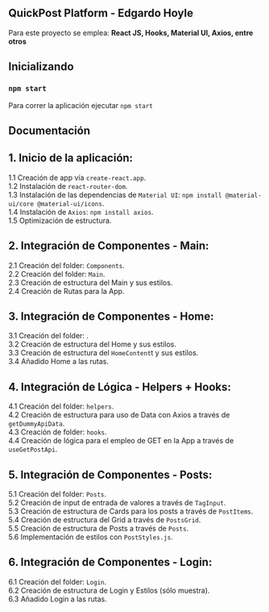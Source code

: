 ## QuickPost Platform - Edgardo Hoyle

Para este proyecto se emplea: **React JS, Hooks, Material UI, Axios, entre otros**

## Inicializando

### `npm start`

Para correr la aplicación ejecutar `npm start`

## Documentación

## 1. Inicio de la aplicación:<br />
  1.1 Creación de app vía `create-react.app`.<br />
  1.2 Instalación de `react-router-dom`.<br />
  1.3 Instalación de las dependencias de `Material UI`: `npm install @material-ui/core @material-ui/icons`.<br />
  1.4 Instalación de `Axios`: `npm install axios`.<br />
  1.5 Optimización de estructura.<br />

## 2. Integración de Componentes - Main:<br />
  2.1 Creación del folder: `Components`.<br />
  2.2 Creación del folder: `Main`.<br />
  2.3 Creación de estructura del Main y sus estilos.<br />
  2.4 Creación de Rutas para la App.<br />

## 3. Integración de Componentes - Home:<br />
  3.1 Creación del folder:  .<br />
  3.2 Creación de estructura del Home y sus estilos.<br />
  3.3 Creación de estructura del `HomeContent`t y sus estilos.<br />
  3.4 Añadido Home a las rutas.<br />

## 4. Integración de Lógica - Helpers + Hooks:<br />
  4.1 Creación del folder: `helpers`.<br />
  4.2 Creación de estructura para uso de Data con Axios a través de `getDummyApiData`.<br />
  4.3 Creación de folder: `hooks`.<br />
  4.4 Creación de lógica para el empleo de GET en la App a través de `useGetPostApi`.<br />

## 5. Integración de Componentes - Posts:<br />
  5.1 Creación del folder: `Posts`.<br />
  5.2 Creación de input de entrada de valores a través de `TagInput`.<br />
  5.3 Creación de estructura de Cards para los posts a través de `PostItems`.<br />
  5.4 Creación de estructura del Grid a través de `PostsGrid`.<br />
  5.5 Creación de estructura de Posts a través de `Posts`.<br />
  5.6 Implementación de estilos con `PostStyles.js`.<br />

## 6. Integración de Componentes - Login:<br />
  6.1 Creación del folder: `Login`.<br />
  6.2 Creación de estructura de Login y Estilos (sólo muestra).<br />
  6.3 Añadido Login a las rutas.<br />